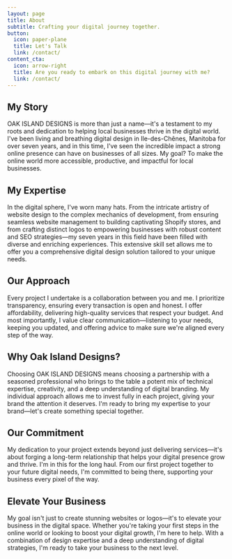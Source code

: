 ```yaml
---
layout: page
title: About
subtitle: Crafting your digital journey together.
button:
  icon: paper-plane
  title: Let's Talk
  link: /contact/
content_cta:
  icon: arrow-right
  title: Are you ready to embark on this digital journey with me?
  link: /contact/
---
```

## My Story
OAK ISLAND DESIGNS is more than just a name—it's a testament to my roots and dedication to helping local businesses thrive in the digital world. I've been living and breathing digital design in Ile-des-Chênes, Manitoba for over seven years, and in this time, I've seen the incredible impact a strong online presence can have on businesses of all sizes. My goal? To make the online world more accessible, productive, and impactful for local businesses.


## My Expertise
In the digital sphere, I've worn many hats. From the intricate artistry of website design to the complex mechanics of development, from ensuring seamless website management to building captivating Shopify stores, and from crafting distinct logos to empowering businesses with robust content and SEO strategies—my seven years in this field have been filled with diverse and enriching experiences. This extensive skill set allows me to offer you a comprehensive digital design solution tailored to your unique needs.

## Our Approach
Every project I undertake is a collaboration between you and me. I prioritize transparency, ensuring every transaction is open and honest. I offer affordability, delivering high-quality services that respect your budget. And most importantly, I value clear communication—listening to your needs, keeping you updated, and offering advice to make sure we're aligned every step of the way.

## Why Oak Island Designs?
Choosing OAK ISLAND DESIGNS means choosing a partnership with a seasoned professional who brings to the table a potent mix of technical expertise, creativity, and a deep understanding of digital branding. My individual approach allows me to invest fully in each project, giving your brand the attention it deserves. I'm ready to bring my expertise to your brand—let's create something special together.

## Our Commitment
My dedication to your project extends beyond just delivering services—it's about forging a long-term relationship that helps your digital presence grow and thrive. I'm in this for the long haul. From our first project together to your future digital needs, I'm committed to being there, supporting your business every pixel of the way.

## Elevate Your Business
My goal isn't just to create stunning websites or logos—it's to elevate your business in the digital space. Whether you're taking your first steps in the online world or looking to boost your digital growth, I'm here to help. With a combination of design expertise and a deep understanding of digital strategies, I'm ready to take your business to the next level.